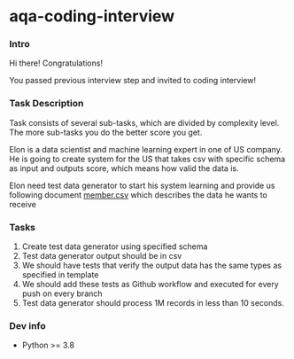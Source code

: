 # aqa-coding-interview

### Intro

Hi there! Congratulations!

You passed previous interview step and invited to coding interview!

### Task Description

Task consists of several sub-tasks, which are divided by complexity level.
The more sub-tasks you do the better score you get.

Elon is a data scientist and machine learning expert in one of US company.
He is going to create system for the US that takes csv with specific schema as input and outputs score, which means how valid the data is.

Elon need test data generator to start his system learning and provide us following document [member.csv](template/member.csv)
which describes the data he wants to receive

### Tasks

1. Create test data generator using specified schema
2. Test data generator output should be in csv
3. We should have tests that verify the output data has the same types as specified in template
4. We should add these tests as Github workflow and executed for every push on every branch    
5. Test data generator should process 1M records in less than 10 seconds.

### Dev info

- Python >= 3.8